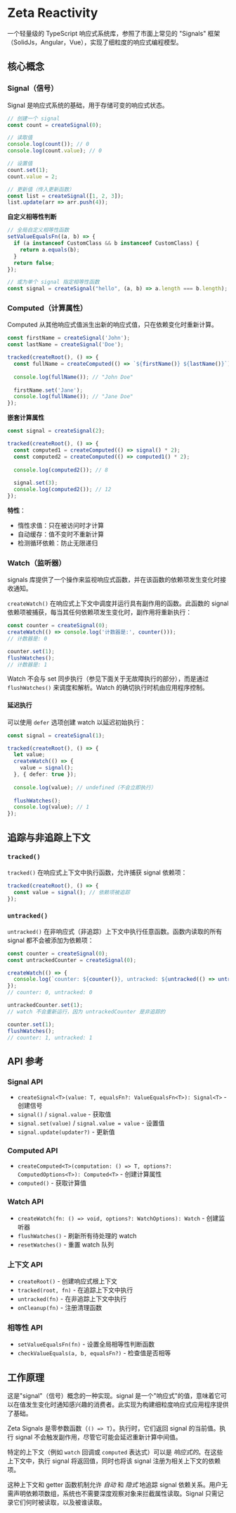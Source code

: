 # Zeta Reactivity

一个轻量级的 TypeScript 响应式系统库，参照了市面上常见的 "Signals" 框架（SolidJs，Angular，Vue），实现了细粒度的响应式编程模型。


## 核心概念

### Signal（信号）

Signal 是响应式系统的基础，用于存储可变的响应式状态。

```typescript
// 创建一个 signal
const count = createSignal(0);

// 读取值
console.log(count()); // 0
console.log(count.value); // 0

// 设置值
count.set(1);
count.value = 2;

// 更新值（传入更新函数）
const list = createSignal([1, 2, 3]);
list.update(arr => arr.push(4));
```

**自定义相等性判断**

```typescript
// 全局自定义相等性函数
setValueEqualsFn((a, b) => {
  if (a instanceof CustomClass && b instanceof CustomClass) {
    return a.equals(b);
  }
  return false;
});

// 或为单个 signal 指定相等性函数
const signal = createSignal("hello", (a, b) => a.length === b.length);
```

### Computed（计算属性）

Computed 从其他响应式值派生出新的响应式值，只在依赖变化时重新计算。

```typescript
const firstName = createSignal('John');
const lastName = createSignal('Doe');

tracked(createRoot(), () => {
  const fullName = createComputed(() => `${firstName()} ${lastName()}`);
  
  console.log(fullName()); // "John Doe"
  
  firstName.set('Jane');
  console.log(fullName()); // "Jane Doe"
});
```

**嵌套计算属性**

```typescript
const signal = createSignal(2);

tracked(createRoot(), () => {
  const computed1 = createComputed(() => signal() * 2);
  const computed2 = createComputed(() => computed1() * 2);
  
  console.log(computed2()); // 8
  
  signal.set(3);
  console.log(computed2()); // 12
});
```

**特性**：
- 惰性求值：只在被访问时才计算
- 自动缓存：值不变时不重新计算
- 检测循环依赖：防止无限递归

### Watch（监听器）

signals 库提供了一个操作来监视响应式函数，并在该函数的依赖项发生变化时接收通知。

`createWatch()` 在响应式上下文中调度并运行具有副作用的函数。此函数的 signal 依赖项被捕获，每当其任何依赖项发生变化时，副作用将重新执行：

```typescript
const counter = createSignal(0);
createWatch(() => console.log('计数器是:', counter()));
// 计数器是: 0

counter.set(1);
flushWatches();
// 计数器是: 1
```

Watch 不会与 set 同步执行（参见下面关于无故障执行的部分），而是通过 `flushWatches()` 来调度和解析。Watch 的确切执行时机由应用程序控制。

#### 延迟执行

可以使用 `defer` 选项创建 watch 以延迟初始执行：

```typescript
const signal = createSignal(1);

tracked(createRoot(), () => {
  let value;
  createWatch(() => {
    value = signal();
  }, { defer: true });
  
  console.log(value); // undefined（不会立即执行）
  
  flushWatches();
  console.log(value); // 1
});
```

## 追踪与非追踪上下文

### `tracked()`

`tracked()` 在响应式上下文中执行函数，允许捕获 signal 依赖项：

```typescript
tracked(createRoot(), () => {
  const value = signal(); // 依赖项被追踪
});
```

### `untracked()`

`untracked()` 在非响应式（非追踪）上下文中执行任意函数。函数内读取的所有 signal 都不会被添加为依赖项：

```typescript
const counter = createSignal(0);
const untrackedCounter = createSignal(0);

createWatch(() => {
  console.log(`counter: ${counter()}, untracked: ${untracked(() => untrackedCounter())}`);
});
// counter: 0, untracked: 0

untrackedCounter.set(1);
// watch 不会重新运行，因为 untrackedCounter 是非追踪的

counter.set(1);
flushWatches();
// counter: 1, untracked: 1
```

## API 参考

### Signal API

- `createSignal<T>(value: T, equalsFn?: ValueEqualsFn<T>): Signal<T>` - 创建信号
- `signal()` / `signal.value` - 获取值
- `signal.set(value)` / `signal.value = value` - 设置值
- `signal.update(updater?)` - 更新值

### Computed API

- `createComputed<T>(computation: () => T, options?: ComputedOptions<T>): Computed<T>` - 创建计算属性
- `computed()` - 获取计算值

### Watch API

- `createWatch(fn: () => void, options?: WatchOptions): Watch` - 创建监听器
- `flushWatches()` - 刷新所有待处理的 watch
- `resetWatches()` - 重置 watch 队列

### 上下文 API

- `createRoot()` - 创建响应式根上下文
- `tracked(root, fn)` - 在追踪上下文中执行
- `untracked(fn)` - 在非追踪上下文中执行
- `onCleanup(fn)` - 注册清理函数

### 相等性 API

- `setValueEqualsFn(fn)` - 设置全局相等性判断函数
- `checkValueEquals(a, b, equalsFn?)` - 检查值是否相等

## 工作原理

这是"signal"（信号）概念的一种实现。signal 是一个"响应式"的值，意味着它可以在值发生变化时通知感兴趣的消费者。此实现为构建细粒度响应式应用程序提供了基础。

Zeta Signals 是零参数函数（`() => T`）。执行时，它们返回 signal 的当前值。执行 signal 不会触发副作用，尽管它可能会延迟重新计算中间值。

特定的上下文（例如 `watch` 回调或 `computed` 表达式）可以是 _响应式的_。在这些上下文中，执行 signal 将返回值，同时也将该 signal 注册为相关上下文的依赖项。

这种上下文和 getter 函数机制允许 _自动_ 和 _隐式_ 地追踪 signal 依赖关系。用户无需声明依赖项数组，系统也不需要深度观察对象来拦截属性读取。Signal 只需记录它们何时被读取，以及被谁读取。
